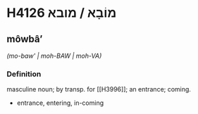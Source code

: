 # H4126 מוֹבָא / מובא

## môwbâʼ

_(mo-baw' | moh-BAW | moh-VA)_

### Definition

masculine noun; by transp. for [[H3996]]; an entrance; coming.

- entrance, entering, in-coming
